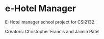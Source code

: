 # e-Hotel Manager
E-Hotel manager school project for CSI2132. 

Creators: Christopher Francis and Jaimin Patel
